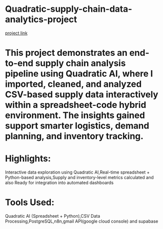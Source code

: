 # Quadratic-supply-chain-data-analytics-project
[project link](https://app.quadratichq.com/file/d9cd861d-d680-4b0d-a35c-c4c05f9ce94f)

# This project demonstrates an end-to-end supply chain analysis pipeline using Quadratic AI, where I imported, cleaned, and analyzed CSV-based supply data interactively within a spreadsheet-code hybrid environment. The insights gained support smarter logistics, demand planning, and inventory tracking.
# Highlights:
Interactive data exploration using Quadratic AI,Real-time spreadsheet + Python-based analysis,Supply and inventory-level metrics calculated and also Ready for integration into automated dashboards
# Tools Used:
Quadratic AI (Spreadsheet + Python),CSV Data Processing,PostgreSQL,n8n,gmail API(google cloud console) and supabase

